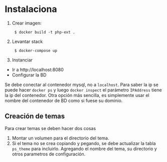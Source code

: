 # Instalaciona

1. Crear imagen:

		$ docker build -t php-ext .

2. Levantar stack

		$ docker-compose up

3. Instanciar

 * Ir a http://localhost:8080
 * Configurar la BD 

Se debe conectar al contenedor mysql, no a `localhost`. Para saber la ip se puede hacer `docker ps` y luego `docker inspect` el parámetro `ÌPAddress` tiene la ip del contenedor. Otra opción más sencilla, es simplemente usar el nombre del contenedor de BD como si fuese su dominio.


## Creación de temas

Para crear temas se deben hacer dos cosas

1. Montar un volumen para el directorio del tema.
2. Si el tema no se crea copiando y pegando, se debe actualizar la tabla `ps_theme` para incluirlo. Agregando el nombre del tema, su directorio y otros parametros de configuración.

